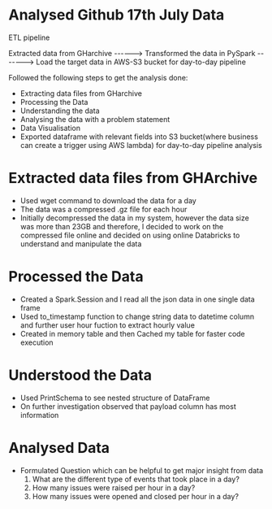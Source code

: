 # Analysed Github 17th July Data
ETL pipeline

Extracted data from GHarchive ------> Transformed the data in PySpark -------> Load the target data in AWS-S3 bucket for day-to-day pipeline

Followed the following steps to get the analysis done:

- Extracting data files from GHarchive
- Processing the Data
- Understanding the data
- Analysing the data with a problem statement
- Data Visualisation
- Exported dataframe with relevant fields into S3 bucket(where business can create a trigger using AWS lambda) for day-to-day pipeline analysis

# Extracted data files from GHArchive

  - Used wget command to download the data for a day
  - The data was a compressed .gz file for each hour
  - Initially decompressed the data in my system, however the data size was more than 23GB and therefore, I decided to work on the compressed file online and decided on using      online Databricks to understand and manipulate the data

# Processed the Data
  - Created a Spark.Session and I read all the json data in one single data frame
  - Used to_timestamp function to change string data to datetime column and further user hour fuction to extract hourly value
  - Created in memory table and then Cached my table for faster code execution

# Understood the Data
  - Used PrintSchema to see nested structure of DataFrame
  - On further investigation observed that payload column has most information

# Analysed Data
- Formulated Question which can be helpful to get major insight from data
  1. What are the different type of events that took place in a day?
  2. How many issues were raised per hour in a day?
  3. How many issues were opened and closed per hour in a day?


